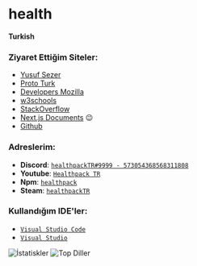 # health

**Turkish**


 ### Ziyaret Ettiğim Siteler:
- [Yusuf Sezer](https://www.yusufsezer.com.tr)
- [Proto Turk](https://prototurk.com)
- [Developers Mozilla](https://developer.mozilla.org/tr/)
- [w3schools](https://www.w3schools.com)
- [StackOverflow](https://stackoverflow.com)
- [Next.js Documents](https://nextjs.org/docs) 😉
- [Github](https://github.com/)


 ### Adreslerim:
- **Discord**: [`healthpackTR#9999 - 573054368568311808`](https://discord.com/users/573054368568311808) 
- **Youtube**: [`Healthpack TR`](https://www.youtube.com/channel/UCDnt9my_8z87bWL-yCb5NEA)
- **Npm**: [`healthpack`](https://www.npmjs.com/~healthpack)
- **Steam**: [`healthpackTR`](https://steamcommunity.com/id/healthpackTR/)

### Kullandığım IDE'ler:
- [`Visual Studio Code`](https://code.visualstudio.com)
- [`Visual Studio`](https://visualstudio.microsoft.com/tr/)


![İstatiskler](https://github-readme-stats.vercel.app/api?username=healthpackTR&theme=react&hide_title=true)
![Top Diller](https://github-readme-stats.vercel.app/api/top-langs/?username=healthpacktr&layout=compact)



  
